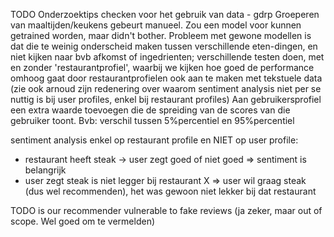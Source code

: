 TODO
Onderzoektips checken voor het gebruik van data - gdrp
Groeperen van maaltijden/keukens gebeurt manueel. Zou een model voor kunnen getrained worden, maar didn't bother. Probleem met gewone modellen is dat die te weinig onderscheid maken tussen verschillende eten-dingen, en niet kijken naar bvb afkomst of ingedrienten;
verschillende testen doen, met en zonder 'restaurantprofiel', waarbij we kijken hoe goed de performance omhoog gaat door restaurantprofielen ook aan te maken met tekstuele data (zie ook arnoud zijn redenering over waarom sentiment analysis niet per se nuttig is bij user profiles, enkel bij restaurant profiles)
Aan gebruikersprofiel een extra waarde toevoegen die de spreiding van de scores van die gebruiker toont. Bvb: verschil tussen 5%percentiel en 95%percentiel


sentiment analysis enkel op restaurant profile en NIET op user profile:
- restaurant heeft steak -> user zegt goed of niet goed => sentiment is belangrijk
- user zegt steak is niet legger bij restaurant X => user wil graag steak (dus wel recommenden), het was gewoon niet lekker bij dat restaurant


TODO is our recommender vulnerable to fake reviews (ja zeker, maar out of scope. Wel goed om te vermelden)